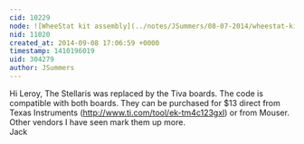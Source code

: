 ```yaml
---
cid: 10229
node: ![WheeStat kit assembly](../notes/JSummers/08-07-2014/wheestat-kit-assembly)
nid: 11020
created_at: 2014-09-08 17:06:59 +0000
timestamp: 1410196019
uid: 304279
author: JSummers
---
```


Hi Leroy,
The Stellaris was replaced by the Tiva boards.  The code is compatible with both boards.  They can be purchased for $13 direct from Texas Instruments (http://www.ti.com/tool/ek-tm4c123gxl) or from Mouser.  Other vendors I have seen mark them up more.  
Jack